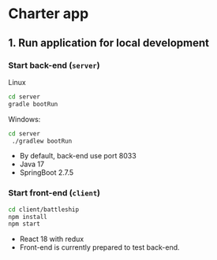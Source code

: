 # Charter app

## 1. Run application for local development

### Start back-end (`server`)

Linux
```bash
cd server
gradle bootRun 
```
Windows:
```bash
cd server
 ./gradlew bootRun
```

- By default, back-end use port 8033
- Java 17
- SpringBoot 2.7.5

### Start front-end (`client`)

```bash
cd client/battleship
npm install
npm start
```
- React 18 with redux 
- Front-end is currently prepared to test back-end.
